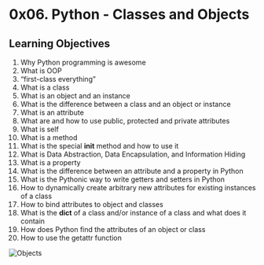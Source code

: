 # 0x06. Python - Classes and Objects

## Learning Objectives

1. Why Python programming is awesome  
2. What is OOP  
3. “first-class everything”  
4. What is a class  
5. What is an object and an instance  
6. What is the difference between a class and an object or instance  
7. What is an attribute  
8. What are and how to use public, protected and private attributes  
9. What is self  
10. What is a method  
11. What is the special __init__ method and how to use it  
12. What is Data Abstraction, Data Encapsulation, and Information Hiding  
13. What is a property  
14. What is the difference between an attribute and a property in Python  
15. What is the Pythonic way to write getters and setters in Python  
16. How to dynamically create arbitrary new attributes for existing instances of a class  
17. How to bind attributes to object and classes  
18. What is the __dict__ of a class and/or instance of a class and what does it contain  
19. How does Python find the attributes of an object or class  
20. How to use the getattr function  

![Objects](https://intellipaat.com/mediaFiles/2019/03/python10.png)
